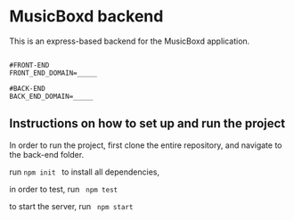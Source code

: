 # MusicBoxd backend

This is an express-based backend for the MusicBoxd application.

```

#FRONT-END
FRONT_END_DOMAIN=_____

#BACK-END
BACK_END_DOMAIN=_____

```

## Instructions on how to set up and run the project

In order to run the project, first clone the entire repository, and navigate to the back-end folder.

run <code>npm init </code> to install all dependencies,

in order to test, run <code> npm test </code>

to start the server, run <code> npm start </code>
